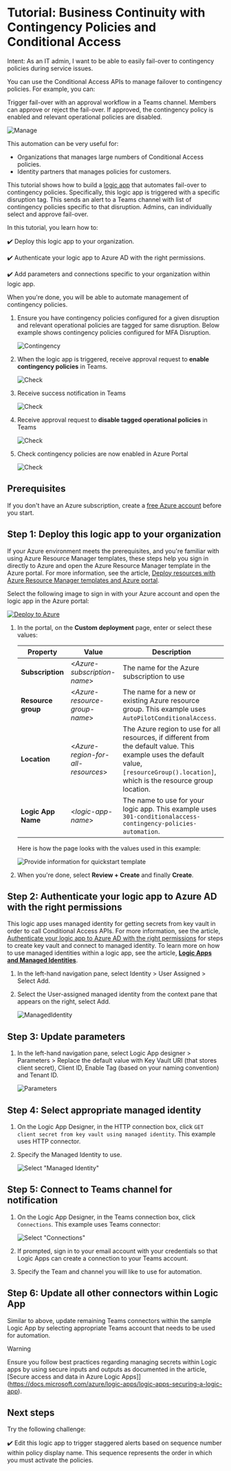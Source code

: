 # Tutorial: Business Continuity with Contingency Policies and Conditional Access

Intent: As an IT admin, I want to be able to easily fail-over to contingency policies during service issues.

You can use the Conditional Access APIs to manage failover to contingency policies. For example, you can:

Trigger fail-over with an approval workflow in a Teams channel. Members can approve or reject the fail-over. If approved, the contingency policy is enabled and relevant operational policies are disabled.

   ![Manage](./media/configure5.png)

This automation can be very useful for:

- Organizations that manages large numbers of Conditional Access policies.
- Identity partners that manages policies for customers.

This tutorial shows how to build a [logic app](https://docs.microsoft.com/azure/logic-apps/) that automates fail-over to contingency policies. Specifically, this logic app is triggered with a specific disruption tag. This sends an alert to a Teams channel with list of contingency policies specific to that disruption. Admins, can individually select and approve fail-over.

In this tutorial, you learn how to:

:heavy_check_mark: Deploy this logic app to your organization.

:heavy_check_mark: Authenticate your logic app to Azure AD with the right permissions.

:heavy_check_mark: Add parameters and connections specific to your organization within logic app.

When you're done, you will be able to automate management of contingency policies.

1. Ensure you have contingency policies configured for a given disruption and relevant operational policies are tagged for same disruption. Below example shows contingency policies configured for MFA Disruption.

   ![Contingency](./media/contingency-step1.png)

1. When the logic app is triggered, receive approval request to **enable contingency policies** in Teams.

   ![Check](./media/contingency-step2.png)

1. Receive success notification in Teams

   ![Check](./media/contingency-step3.png)

1. Receive approval request to **disable tagged operational policies** in Teams

   ![Check](./media/contingency-step4.png)

1. Check contingency policies are now enabled in Azure Portal

   ![Check](./media/contingency-step5.png)

## Prerequisites

If you don't have an Azure subscription, create a [free Azure account](https://azure.microsoft.com/free/?WT.mc_id=A261C142F) before you start.

## Step 1: Deploy this logic app to your organization

If your Azure environment meets the prerequisites, and you're familiar with using Azure Resource Manager templates, these steps help you sign in directly to Azure and open the Azure Resource Manager template in the Azure portal. For more information, see the article, [Deploy resources with Azure Resource Manager templates and Azure portal](https://docs.microsoft.com/azure/azure-resource-manager/templates/overview).

<a name="deploy-azure-portal"></a>

Select the following image to sign in with your Azure account and open the logic app in the Azure portal:

   [![Deploy to Azure](https://aka.ms/deploytoazurebutton)](https://portal.azure.com/#create/Microsoft.Template/uri/https%3A%2F%2Fraw.githubusercontent.com%2Fvideor%2FAutoPilotConditionalAccess%2Fmaster%2FAutoPilotConditionalAccess%2Fazure-quickstart-templates%2F301-conditionalaccess-contingency-policies-automation%2Fazuredeploy.json)

1. In the portal, on the **Custom deployment** page, enter or select these values:

   | Property | Value | Description |
   |----------|-------|-------------|
   | **Subscription** | <*Azure-subscription-name*> | The name for the Azure subscription to use |
   | **Resource group** | <*Azure-resource-group-name*> | The name for a new or existing Azure resource group. This example uses `AutoPilotConditionalAccess`. |
   | **Location** |  <*Azure-region-for-all-resources*> | The Azure region to use for all resources, if different from the default value. This example uses the default value, `[resourceGroup().location]`, which is the resource group location. |
   | **Logic App Name** | <*logic-app-name*> | The name to use for your logic app. This example uses `301-conditionalaccess-contingency-policies-automation`. |

   Here is how the page looks with the values used in this example:

   ![Provide information for quickstart template](/media/Deploy.png)

1. When you're done, select **Review + Create** and finally **Create**.

## Step 2: Authenticate your logic app to Azure AD with the right permissions

This logic app uses managed identity for getting secrets from key vault in order to call Conditional Access APIs. For more information, see the article, [Authenticate your logic app to Azure AD with the right permissions](https://github.com/videor/AutoPilotConditionalAccess/tree/master/AutoPilotConditionalAccess/azure-quickstart-templates/docs) for steps to create key vault and connect to managed identity. To learn more on how to use managed identities within a logic app, see the article, [**Logic Apps and Managed Identities**](https://docs.microsoft.com/azure/logic-apps/create-managed-service-identity).

1. In the left-hand navigation pane, select Identity > User Assigned > Select Add.

1. Select the User-assigned managed identity from the context pane that appears on the right, select Add.

   ![ManagedIdentity](./media/mi-edit.png)

## Step 3: Update parameters

1. In the left-hand navigation pane, select Logic App designer > Parameters > Replace the default value with Key Vault URI (that stores client secret), Client ID, Enable Tag (based on your naming convention) and Tenant ID.

   ![Parameters](./media/contingency-parms.png)

## Step 4: Select appropriate managed identity

1. On the Logic App Designer, in the HTTP connection box, click `GET client secret from key vault using managed identity`. This example uses HTTP connector.

1. Specify the Managed Identity to use.

   ![Select "Managed Identity"](./media/mi-new.png)

## Step 5: Connect to Teams channel for notification

1. On the Logic App Designer, in the Teams connection box, click `Connections`. This example uses Teams connector:

   ![Select "Connections"](./media/teams-new.png)

1. If prompted, sign in to your email account with your credentials so that Logic Apps can create a connection to your Teams account.

1. Specify the Team and channel you will like to use for automation.

## Step 6: Update all other connectors within Logic App

Similar to above, update remaining Teams connectors within the sample Logic App by selecting appropriate Teams account that needs to be used for automation.

> [!WARNING]
> Ensure you follow best practices regarding managing secrets within Logic apps by using secure inputs and outputs as documented in the article, [Secure access and data in Azure Logic Apps]](https://docs.microsoft.com/azure/logic-apps/logic-apps-securing-a-logic-app).

## Next steps

Try the following challenge:

:heavy_check_mark: Edit this logic app to trigger staggered alerts based on sequence number within policy display name. This sequence represents the order in which you must activate the policies. <br /> 
